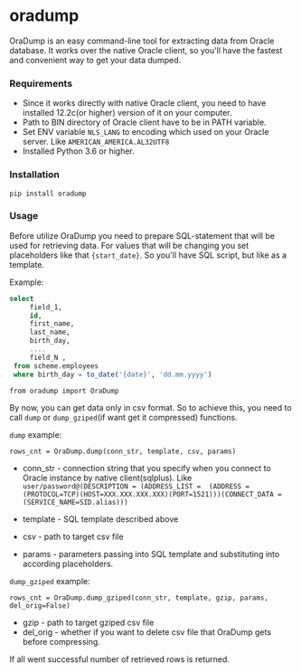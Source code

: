 oradump
=========

OraDump is an easy command-line tool for extracting data from Oracle database. It works over the native Oracle client,
so you'll have the fastest and convenient way to get your data dumped.

### Requirements
- Since it works directly with native Oracle client, you need to have installed 12.2c(or higher) version of it on your computer.
- Path to BIN directory of Oracle client have to be in PATH variable.
- Set ENV variable `NLS_LANG` to encoding which used on your Oracle server. Like `AMERICAN_AMERICA.AL32UTF8`
- Installed Python 3.6 or higher.


### Installation
    pip install oradump 


### Usage

Before utilize OraDump you need to prepare SQL-statement that will be used for retrieving data. 
For values that will be changing you set placeholders like that `{start_date}`. So you'll have SQL script, but like as a template.

Example:

```sql
select
     field_1,
     id,
     first_name,
     last_name,
     birth_day,
     ....
     field_N ,
 from scheme.employees
 where birth_day = to_date('{date}', 'dd.mm.yyyy')
```


`from oradump import OraDump` 

By now, you can get data only in csv format. So to achieve this, you need to call `dump` or `dump_gziped`(if want get it compressed) functions.

`dump` example:

    rows_cnt = OraDump.dump(conn_str, template, csv, params)

- conn_str - connection string that you specify when you connect to Oracle instance by native client(sqlplus). 
Like `user/password@(DESCRIPTION = (ADDRESS_LIST =  (ADDRESS = (PROTOCOL=TCP)(HOST=XXX.XXX.XXX.XXX)(PORT=1521)))(CONNECT_DATA = (SERVICE_NAME=SID.alias)))`

- template - SQL template described above
- csv - path to target csv file
- params - parameters passing into SQL template and substituting into according placeholders.

`dump_gziped` example:

    rows_cnt = OraDump.dump_gziped(conn_str, template, gzip, params, del_orig=False)
- gzip - path to target gziped csv file
- del_orig - whether if you want to delete csv file that OraDump gets before compressing.
 
If all went successful number of retrieved rows is returned. 